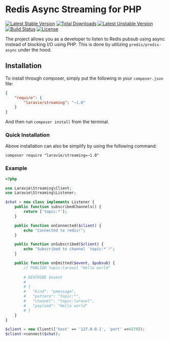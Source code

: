 Redis Async Streaming for PHP
==============

[![Latest Stable Version](https://poser.pugx.org/laravie/streaming/v/stable)](https://packagist.org/packages/laravie/streaming)
[![Total Downloads](https://poser.pugx.org/laravie/streaming/downloads)](https://packagist.org/packages/laravie/streaming)
[![Latest Unstable Version](https://poser.pugx.org/laravie/streaming/v/unstable)](https://packagist.org/packages/laravie/streaming)
[![Build Status](https://travis-ci.org/laravie/streaming.svg?branch=master)](https://travis-ci.org/laravie/streaming)
[![License](https://poser.pugx.org/laravie/streaming/license)](https://packagist.org/packages/laravie/streaming)

The project allows you as a developer to listen to Redis pubsub using async instead of blocking I/O using PHP. This is done by utilizing `predis/predis-async` under the hood.

## Installation

To install through composer, simply put the following in your `composer.json` file:

```json
{
    "require": {
        "laravie/streaming": "~1.0"
    }
}
```

And then run `composer install` from the terminal.

### Quick Installation

Above installation can also be simplify by using the following command:

    composer require "laravie/streaming=~1.0"


### Example

```php
<?php

use Laravie\Streaming\Client;
use Laravie\Streaming\Listener;

$chat = new class implements Listener {
    public function subscribedChannels() {
        return ['topic:*'];
    }

    public function onConnected($client) {
        echo "Connected to redis!";
    }

    public function onSubscribed($client) {
        echo "Subscribed to channel `topic:*`!";
    }

    public function onEmitted($event, $pubsub) {
        // PUBLISH topic:laravel "Hello world"
        
        # DESCRIBE $event
        #
        # {
        #   "kind": "pmessage",
        #   "pattern": "topic:*",
        #   "channel": "topic:laravel",
        #   "payload": "Hello world"
        # }
    }
}

$client = new Client(['host' => '127.0.0.1', 'port' =>6379]);
$client->connect($chat);
```
